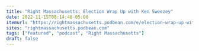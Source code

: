 ```yaml
---
title: "Right Massachusetts: Election Wrap Up with Ken Sweezey"
date: 2022-11-15T08:14:48-05:00
itemurl: "https://rightmassachusetts.podbean.com/e/election-wrap-up-with-ken-sweezey/"
sites: "rightmassachusetts.podbean.com"
tags: ["featured", "podcast", "Right Massachusetts"]
draft: false
---
```


